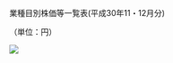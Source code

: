 業種目別株価等一覧表(平成30年11・12月分)

（単位：円）

![](https://www.nta.go.jp/tmp/a0dd40ab-6b9e-4ed2-8a74-c505f52b51e2/images/dc0e48bc0c03879b99c66916a1115cc4e892988f47391ed0810442634759e956.jpg)
